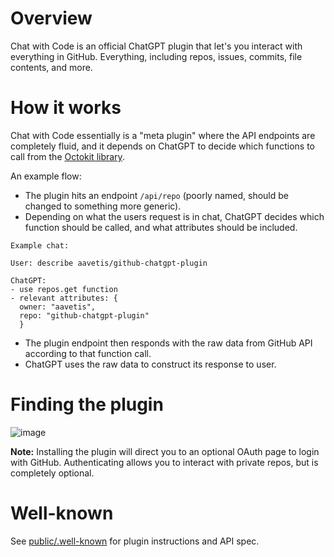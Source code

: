 # Overview

Chat with Code is an official ChatGPT plugin that let's you interact with everything in GitHub. Everything, including repos, issues, commits, file contents, and more. 

# How it works

Chat with Code essentially is a "meta plugin" where the API endpoints are completely fluid, and it depends on ChatGPT to decide which functions to call from the [Octokit library](https://octokit.github.io/rest.js/v19). 

An example flow:

- The plugin hits an endpoint `/api/repo` (poorly named, should be changed to something more generic).
- Depending on what the users request is in chat, ChatGPT decides which function should be called, and what attributes should be included.
```text
Example chat:

User: describe aavetis/github-chatgpt-plugin

ChatGPT:
- use repos.get function
- relevant attributes: {
  owner: "aavetis",
  repo: "github-chatgpt-plugin"
  }
```
- The plugin endpoint then responds with the raw data from GitHub API according to that function call.
- ChatGPT uses the raw data to construct its response to user.


# Finding the plugin
![image](https://github.com/aavetis/github-chatgpt-plugin/assets/3076502/b89baba7-bcdb-4f9e-af47-960943af674c)

**Note:** Installing the plugin will direct you to an optional OAuth page to login with GitHub. Authenticating allows you to interact with private repos, but is completely optional.

# Well-known
See [public/.well-known](/public/.well-known) for plugin instructions and API spec.
